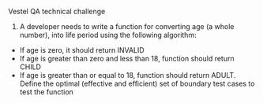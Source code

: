 Vestel QA technical challenge
1. A developer needs to write a function for converting age (a whole number), into life
   period using the following algorithm:
- If age is zero, it should return INVALID
- If age is greater than zero and less than 18, function should return CHILD
- If age is greater than or equal to 18, function should return ADULT.
  Define the optimal (effective and efficient) set of boundary test cases to test the
  function


